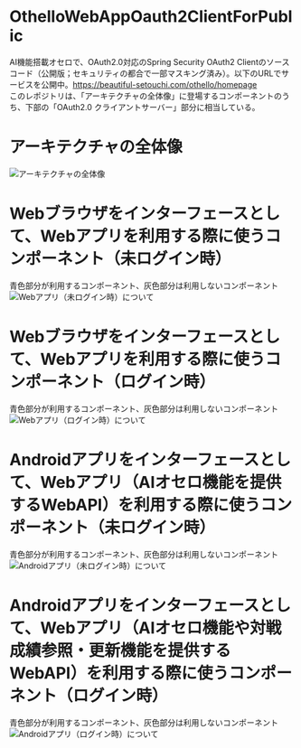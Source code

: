 # OthelloWebAppOauth2ClientForPublic
AI機能搭載オセロで、OAuth2.0対応のSpring Security OAuth2 Clientのソースコード（公開版；セキュリティの都合で一部マスキング済み）。以下のURLでサービスを公開中。https://beautiful-setouchi.com/othello/homepage
<br>
このレポジトリは、「アーキテクチャの全体像」に登場するコンポーネントのうち、下部の「OAuth2.0 クライアントサーバー」部分に相当している。
# アーキテクチャの全体像
![アーキテクチャの全体像](https://user-images.githubusercontent.com/12855414/153738865-2d1ea016-5064-4c75-9b80-ec4d091f714a.JPG)
# Webブラウザをインターフェースとして、Webアプリを利用する際に使うコンポーネント（未ログイン時）
青色部分が利用するコンポーネント、灰色部分は利用しないコンポーネント
![Webアプリ（未ログイン時）について](https://user-images.githubusercontent.com/12855414/153739013-03c83fa6-5a3f-41d7-98f0-5d9818315b4f.JPG)
# Webブラウザをインターフェースとして、Webアプリを利用する際に使うコンポーネント（ログイン時）
青色部分が利用するコンポーネント、灰色部分は利用しないコンポーネント
![Webアプリ（ログイン時）について](https://user-images.githubusercontent.com/12855414/153739031-57ccff30-a36f-4017-94ef-5eef21d2b250.JPG)
# Androidアプリをインターフェースとして、Webアプリ（AIオセロ機能を提供するWebAPI）を利用する際に使うコンポーネント（未ログイン時）
青色部分が利用するコンポーネント、灰色部分は利用しないコンポーネント
![Androidアプリ（未ログイン時）について](https://user-images.githubusercontent.com/12855414/153739049-0499d2e0-2d92-4c25-9bde-b69e53a9d1aa.JPG)
# Androidアプリをインターフェースとして、Webアプリ（AIオセロ機能や対戦成績参照・更新機能を提供するWebAPI）を利用する際に使うコンポーネント（ログイン時）
青色部分が利用するコンポーネント、灰色部分は利用しないコンポーネント
![Androidアプリ（ログイン時）について](https://user-images.githubusercontent.com/12855414/153739065-9487cfa2-a8f5-42c9-8e76-46d41870fc17.JPG)
